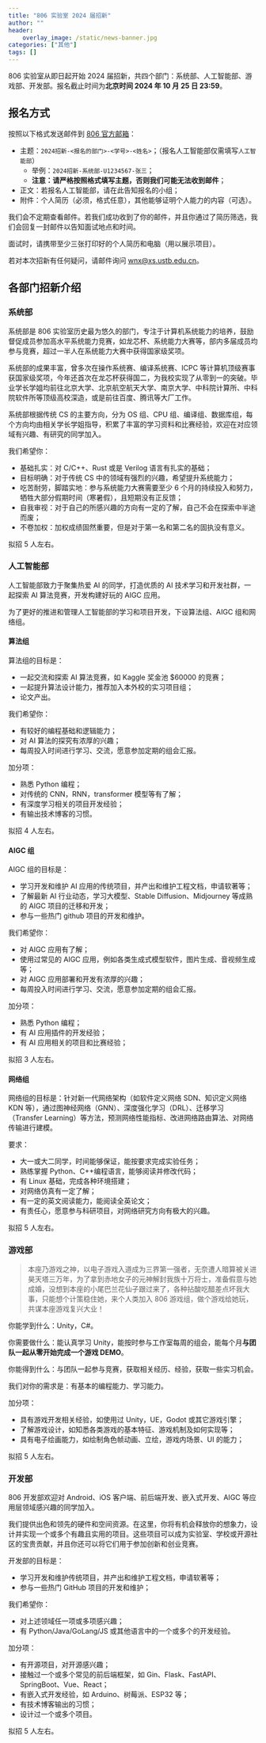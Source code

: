 ```yaml
---
title: "806 实验室 2024 届招新"
author: ""
header:
    overlay_image: /static/news-banner.jpg
categories: ["其他"]
tags: []
---
```


806 实验室从即日起开始 2024 届招新，共四个部门：系统部、人工智能部、游戏部、开发部。报名截止时间为**北京时间 2024 年 10 月 25 日 23:59**。

## 报名方式

按照以下格式发送邮件到 [806 官方邮箱](/wiki/806/contact/)：

- 主题：`2024招新-<报名的部门>-<学号>-<姓名>`；（报名人工智能部仅需填写`人工智能部`）
  - 举例：`2024招新-系统部-U1234567-张三`；
  - **注意：请严格按照格式填写主题，否则我们可能无法收到邮件**；
- 正文：若报名人工智能部，请在此告知报名的小组；
- 附件：个人简历（必须，格式任意），其他能够证明个人能力的内容（可选）。

我们会不定期查看邮件。若我们成功收到了你的邮件，并且你通过了简历筛选，我们会回复一封邮件以告知面试地点和时间。

面试时，请携带至少三张打印好的个人简历和电脑（用以展示项目）。

若对本次招新有任何疑问，请邮件询问 [wnx@xs.ustb.edu.cn](mailto:wnx@xs.ustb.edu.cn)。

## 各部门招新介绍

### 系统部

系统部是 806 实验室历史最为悠久的部门，专注于计算机系统能力的培养，鼓励督促成员参加高水平系统能力竞赛，如龙芯杯、系统能力大赛等，部内多届成员均参与竞赛，超过一半人在系统能力大赛中获得国家级奖项。

系统部的成果丰富，曾多次在操作系统赛、编译系统赛、ICPC 等计算机顶级赛事获国家级奖项，今年还首次在龙芯杯获得国二，为我校实现了从零到一的突破。毕业学长学姐均前往北京大学、北京航空航天大学、南京大学、中科院计算所、中科院软件所等顶级高校深造，或是前往百度、腾讯等大厂工作。

系统部根据传统 CS 的主要方向，分为 OS 组、CPU 组、编译组、数据库组，每个方向均由相关学长学姐指导，积累了丰富的学习资料和比赛经验，欢迎在对应领域有兴趣、有研究的同学加入。

我们希望你：

- 基础扎实：对 C/C++、Rust 或是 Verilog 语言有扎实的基础；
- 目标明确：对于传统 CS 中的领域有强烈的兴趣，希望提升系统能力；
- 吃苦耐劳，脚踏实地：参与系统能力大赛需要至少 6 个月的持续投入和努力，牺牲大部分假期时间（寒暑假），且短期没有正反馈；
- 自我审视：对于自己的所感兴趣的方向有一定的了解，自己不会在探索中半途而废；
- 不卷加权：加权成绩固然重要，但是对于第一名和第二名的固执没有意义。

拟招 5 人左右。

### 人工智能部

人工智能部致力于聚集热爱 AI 的同学，打造优质的 AI 技术学习和开发社群，一起探索 AI 算法竞赛，开发构建好玩的 AIGC 应用。

为了更好的推进和管理人工智能部的学习和项目开发，下设算法组、AIGC 组和网络组。

#### 算法组

算法组的目标是：

- 一起交流和探索 AI 算法竞赛，如 Kaggle 奖金池 $60000 的竞赛；
- 一起提升算法设计能力，推荐加入本外校的实习项目组；
- 论文产出。

我们希望你：

- 有较好的编程基础和逻辑能力；
- 对 AI 算法的探究有浓厚的兴趣；
- 每周投入时间进行学习、交流，愿意参加定期的组会汇报。

加分项：

- 熟悉 Python 编程；
- 对传统的 CNN，RNN，transformer 模型等有了解；
- 有深度学习相关的项目开发经验；
- 有输出技术博客的习惯。

拟招 4 人左右。

#### AIGC 组

AIGC 组的目标是：

- 学习开发和维护 AI 应用的传统项目，并产出和维护工程文档，申请软著等；
- 了解最新 AI 行业动态，学习大模型、Stable Diffusion、Midjourney 等成熟的 AIGC 项目的迁移和开发；
- 参与一些热门 github 项目的开发和维护。

我们希望你：

- 对 AIGC 应用有了解；
- 使用过常见的 AIGC 应用，例如各类生成式模型软件，图片生成、音视频生成等；
- 对 AIGC 应用部署和开发有浓厚的兴趣；
- 每周投入时间进行学习、交流，愿意参加定期的组会汇报。

加分项：

- 熟悉 Python 编程；
- 有 AI 应用插件的开发经验；
- 有 AI 应用相关的项目和比赛经验；

拟招 3 人左右。

#### 网络组

网络组的目标是：针对新一代网络架构（如软件定义网络 SDN、知识定义网络 KDN 等），通过图神经网络（GNN）、深度强化学习（DRL）、迁移学习（Transfer Learning）等方法，预测网络性能指标、改进网络路由算法、对网络传输进行建模。

要求：

- 大一或大二同学，时间能够保证，能按要求完成实验任务；
- 熟练掌握 Python、C++编程语言，能够阅读并修改代码；
- 有 Linux 基础，完成各种环境搭建；
- 对网络仿真有一定了解；
- 有一定的英文阅读能力，能阅读全英论文；
- 有责任心，愿意参与科研项目，对网络研究方向有极大的兴趣。

拟招 5 人左右。

### 游戏部

> 本座乃游戏之神，以电子游戏入道成为三界第一强者，无奈遭人暗算被关进昊天塔三万年，为了拿到赤地女子的元神解封我族十万将士，准备假意与她成婚，没想到本座的小尾巴兰花仙子跟过来了，各种拈酸吃醋差点坏我大事，只能想个计策稳住她，来个人类加入 806 游戏组，做个游戏给她玩，共谋本座游戏复兴大业！

你能学到什么：Unity，C#。

你需要做什么：能认真学习 Unity，能按时参与工作室每周的组会，能每个月**与团队一起从零开始完成一个游戏 DEMO**。

你能得到什么：与团队一起参与竞赛，获取相关经历、经验，获取一些实习机会。

我们对你的需求是：有基本的编程能力、学习能力。

加分项：

- 具有游戏开发相关经验，如使用过 Unity，UE，Godot 或其它游戏引擎；
- 了解游戏设计，如知悉各类游戏的基本特征、游戏机制及如何实现等；
- 具有电子绘画能力，如绘制角色帧动画、立绘，游戏内场景、UI 的能力；

拟招 5 人左右。

### 开发部

806 开发部欢迎对 Android、iOS 客户端、前后端开发、嵌入式开发、AIGC 等应用层领域感兴趣的同学加入。

我们提供出色和领先的硬件和空间资源。在这里，你将有机会释放你的想象力，设计并实现一个或多个有趣且实用的项目。这些项目可以成为实验室、学校或开源社区的宝贵贡献，并且你还可以将它们用于参加创新和创业竞赛。

开发部的目标是：

- 学习开发和维护传统项目，并产出和维护工程文档，申请软著等；
- 参与一些热门 GitHub 项目的开发和维护；

我们希望你：

- 对上述领域任一项或多项感兴趣；
- 有 Python/Java/GoLang/JS 或其他语言中的一个或多个的开发经验。

加分项：

- 有开源项目，对开源感兴趣；
- 接触过一个或多个常见的前后端框架，如 Gin、Flask、FastAPI、SpringBoot、Vue、React；
- 有嵌入式开发经验，如 Arduino、树莓派、ESP32 等；
- 有技术博客输出的习惯；
- 设计过一个或多个项目。

拟招 5 人左右。
